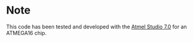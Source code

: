 # Note #
This code has been tested and developed with the [Atmel Studio 7.0](http://studio.download.atmel.com/7.0.2397/as-installer-7.0.2397-full.exe) for an ATMEGA16 chip.
